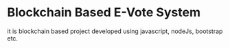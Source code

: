 # Blockchain Based E-Vote System
 
it is blockchain based project developed using javascript, nodeJs, bootstrap etc.

